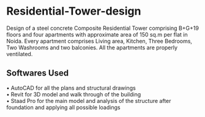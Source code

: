 # Residential-Tower-design

Design of a steel concrete Composite Residential Tower comprising B+G+19 floors and four apartments with approximate area of 150 sq.m per flat in Noida. Every apartment comprises Living area, Kitchen, Three Bedrooms, Two Washrooms and two balconies. All the apartments are properly ventilated.
## Softwares Used

•	AutoCAD for all the plans and structural drawings  
•	Revit for 3D model and walk through of the building  
•	Staad Pro for the main model and analysis of the structure after foundation and applying all possible loadings
